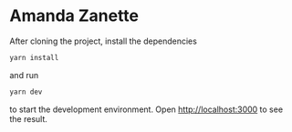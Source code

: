 # Amanda Zanette

After cloning the project, install the dependencies
```bash
yarn install
```

and run
```bash
yarn dev
```

to start the development environment. Open [http://localhost:3000](http://localhost:3000) to see the result.
